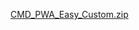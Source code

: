 [CMD_PWA_Easy_Custom.zip](https://github.com/user-attachments/files/22117263/CMD_PWA_Easy_Custom.zip)
